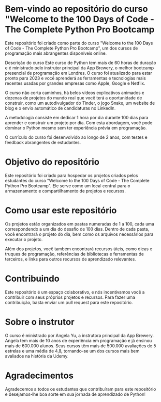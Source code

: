 #  Bem-vindo ao repositório do curso "Welcome to the 100 Days of Code - The Complete Python Pro Bootcamp
Este repositório foi criado como parte do curso "Welcome to the 100 Days of Code - The Complete Python Pro Bootcamp", um dos cursos de programação mais abrangentes disponíveis online.

Descrição do curso
Este curso de Python tem mais de 60 horas de duração e é ministrado pelo instrutor principal da App Brewery, o melhor bootcamp presencial de programação em Londres. O curso foi atualizado para estar pronto para 2023 e você aprenderá as ferramentas e tecnologias mais recentes usadas por grandes empresas como Apple, Google e Netflix.

O curso não corta caminhos, há belos vídeos explicativos animados e dezenas de projetos do mundo real que você terá a oportunidade de construir, como um autodivulgador do Tinder, o jogo Snake, um website de blog e o envio automático de candidaturas no LinkedIn.

A metodologia consiste em dedicar 1 hora por dia durante 100 dias para aprender e construir um projeto por dia. Com esta abordagem, você pode dominar o Python mesmo sem ter experiência prévia em programação.

O currículo do curso foi desenvolvido ao longo de 2 anos, com testes e feedback abrangentes de estudantes.

# Objetivo do repositório
Este repositório foi criado para hospedar os projetos criados pelos estudantes do curso "Welcome to the 100 Days of Code - The Complete Python Pro Bootcamp". Ele serve como um local central para o armazenamento e compartilhamento de projetos e recursos.

#  Como usar este repositório 
Os projetos estão organizados em pastas numeradas de 1 a 100, cada uma correspondendo a um dia do desafio de 100 dias. Dentro de cada pasta, você encontrará o projeto do dia, bem como os arquivos necessários para executar o projeto.

Além dos projetos, você também encontrará recursos úteis, como dicas e truques de programação, referências de bibliotecas e ferramentas de terceiros, e links para outros recursos de aprendizado relevantes.

#  Contribuindo 
Este repositório é um espaço colaborativo, e nós incentivamos você a contribuir com seus próprios projetos e recursos. Para fazer uma contribuição, basta enviar um pull request para este repositório.

# Sobre o instrutor
O curso é ministrado por Angela Yu, a instrutora principal da App Brewery. Angela tem mais de 10 anos de experiência em programação e já ensinou mais de 600.000 alunos. Seus cursos têm mais de 500.000 avaliações de 5 estrelas e uma média de 4,8, tornando-se um dos cursos mais bem avaliados na história da Udemy.

# Agradecimentos
Agradecemos a todos os estudantes que contribuíram para este repositório e desejamos-lhe boa sorte em sua jornada de aprendizado de Python!